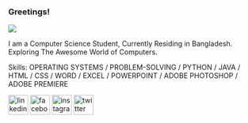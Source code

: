 ### Greetings!
![](https://scontent.fdac15-1.fna.fbcdn.net/v/t39.30808-6/481776704_2149968002126814_4380542625903598248_n.jpg?stp=dst-jpg_s960x960_tt6&_nc_cat=105&ccb=1-7&_nc_sid=cc71e4&_nc_eui2=AeGFPdWp38WhJrYVL_VSCfNvTk_WOx-HerhOT9Y7H4d6uGsy9hdJANo_0bclyVuroQF_MXDoj2wC9-clQq04UsE_&_nc_ohc=UPWSnogDzLQQ7kNvwEe4rzP&_nc_oc=Adn67_tUyX37rC6W61zlVRNYaYb0wgGwIp5FuaRWXHOMerSSzo9rNwwkZl5uTh2GyPY&_nc_zt=23&_nc_ht=scontent.fdac15-1.fna&_nc_gid=jeprwwC-9Q-UbNGsQhE6ig&oh=00_Afao0bjEZwvV3tE9dpOqshttSFaPC_wmTsLKeXJY-xfIkw&oe=68D21374)

I am a Computer Science Student, Currently Residing in Bangladesh. Exploring The Awesome World of Computers.

Skills: OPERATING SYSTEMS / PROBLEM-SOLVING / PYTHON / JAVA / HTML / CSS / WORD / EXCEL / POWERPOINT / ADOBE PHOTOSHOP / ADOBE PREMIERE



[<img src='https://cdn.jsdelivr.net/npm/simple-icons@3.0.1/icons/linkedin.svg' alt='linkedin' height='40'>](https://www.linkedin.com/in/chocostoic/)  [<img src='https://cdn.jsdelivr.net/npm/simple-icons@3.0.1/icons/facebook.svg' alt='facebook' height='40'>](https://www.facebook.com/livinwamer)  [<img src='https://cdn.jsdelivr.net/npm/simple-icons@3.0.1/icons/instagram.svg' alt='instagram' height='40'>](https://www.instagram.com/livinwamer/)  [<img src='https://cdn.jsdelivr.net/npm/simple-icons@3.0.1/icons/twitter.svg' alt='twitter' height='40'>](https://twitter.com/livinwamer)  

